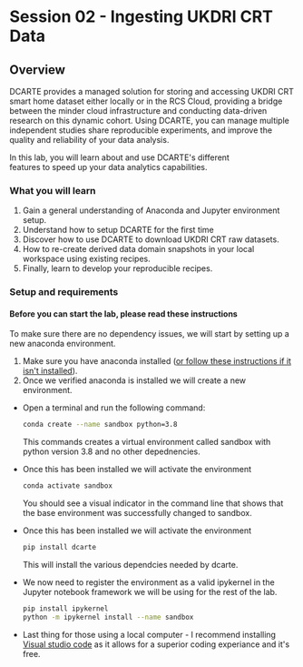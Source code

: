 # Session 02 - Ingesting UKDRI CRT Data

## Overview

DCARTE provides a managed solution for storing and accessing UKDRI CRT smart home dataset either locally or in the RCS Cloud, providing a bridge between the minder cloud infrastructure and conducting data-driven research on this dynamic cohort. Using DCARTE, you can manage multiple independent studies share reproducible experiments, and improve the quality and reliability of your data analysis.

In this lab, you will learn about and use DCARTE's different features to speed up your data analytics capabilities.

### What you will learn

1. Gain a general understanding of Anaconda and Jupyter environment setup.
2. Understand how to setup DCARTE for the first time
3. Discover how to use DCARTE to download UKDRI CRT raw datasets.
4. How to re-create derived data domain snapshots in your local workspace using existing recipes.
5. Finally, learn to develop your reproducible recipes.

### Setup and requirements

#### Before you can start the lab, please read these instructions

To make sure there are no dependency issues, we will start by setting up a new anaconda environment.

1. Make sure you have anaconda installed ([or follow these instructions if it isn't installed](https://docs.anaconda.com/anaconda/install/)).
2. Once we verified anaconda is installed we will create a new environment. 
* Open a terminal and run the following command:
   
   ```bash
   conda create --name sandbox python=3.8
   ```
    This commands creates a virtual environment called sandbox with python version 3.8 and no other depednencies.  
* Once this has been installed we will activate the environment

   ```bash
   conda activate sandbox 
   ```
   You should see a visual indicator in the command line that shows that the base environment was successfully changed to sandbox.

* Once this has been installed we will activate the environment

   ```bash
   pip install dcarte
   ```
   This will install the various dependcies needed by dcarte.

* We now need to register the environment as a valid ipykernel in the Jupyter notebook framework we will be using for the rest of the lab.

   ```bash
   pip install ipykernel
   python -m ipykernel install --name sandbox
   ```

* Last thing for those using a local computer - I recommend installing [Visual studio code](https://code.visualstudio.com/) as it allows for a superior coding experiance and it's free.


